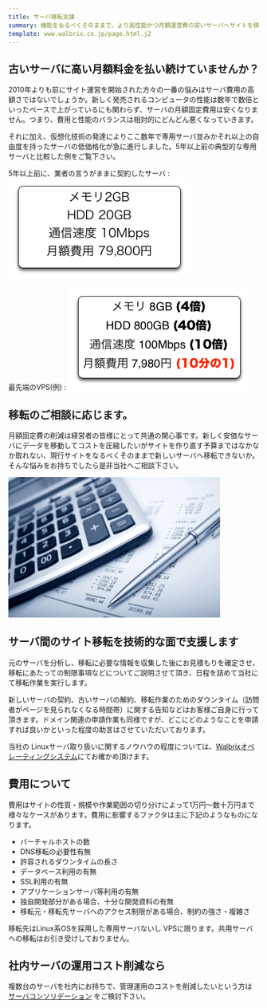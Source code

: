 ```yaml
---
title: サーバ移転支援
summary: 機能をなるべくそのままで、より高性能かつ月額運営費の安いサーバへサイトを移転するための技術的な支援を行います。
template: www.walbrix.co.jp/page.html.j2
---
```

## 古いサーバに高い月額料金を払い続けていませんか？

2010年よりも前にサイト運営を開始された方々の一番の悩みはサーバ費用の高額さではないでしょうか。新しく発売されるコンピュータの性能は数年で数倍といったペースで上がっているにも関わらず、サーバの月額固定費用は安くなりません。つまり、費用と性能のバランスは相対的にどんどん悪くなっていきます。

それに加え、仮想化技術の発達によりここ数年で専用サーバ並みかそれ以上の自由度を持ったサーバの低価格化が急に進行しました。5年以上前の典型的な専用サーバと比較した例をご覧下さい。

5年以上前に、業者の言うがままに契約したサーバ
: ![古い専用サーバの画像](transfer1.png)

最先端のVPS(例)
: ![最先端のVPSの画像](transfer2.png)

## 移転のご相談に応じます。

月額固定費の削減は経営者の皆様にとって共通の関心事です。新しく安価なサーバにデータを移動してコストを圧縮したいがサイトを作り直す予算まではなかなか取れない、現行サイトをなるべくそのままで新しいサーバへ移転できないか。そんな悩みをお持ちでしたら是非当社へご相談下さい。

![月額費用高すぎのイメージ画像](transfer01.jpg "「えっ、我が社のサーバ、月額費用高すぎ・・・？」")

## サーバ間のサイト移転を技術的な面で支援します

元のサーバを分析し、移転に必要な情報を収集した後にお見積もりを確定させ、移転にあたっての制限事項などについてご説明させて頂き、日程を詰めて当社にて移転作業を実行します。

新しいサーバの契約、古いサーバの解約、移転作業のためのダウンタイム（訪問者がページを見られなくなる時間帯）に関する告知などはお客様ご自身に行って頂きます。ドメイン関連の申請作業も同様ですが、どこにどのようなことを申請すれば良いかといった程度の助言はさせていただいております。

当社の Linuxサーバ取り扱いに関するノウハウの程度については、[Walbrixオペレーティングシステム](https://www.walbrix.net)にてお確かめ頂けます。

## 費用について

費用はサイトの性質・規模や作業範囲の切り分けによって1万円〜数十万円まで様々なケースがあります。費用に影響するファクタは主に下記のようなものになります。

- バーチャルホストの数
- DNS移転の必要性有無
- 許容されるダウンタイムの長さ
- データベース利用の有無
- SSL利用の有無
- アプリケーションサーバ等利用の有無
- 独自開発部分がある場合、十分な開発資料の有無
- 移転元・移転先サーバへのアクセス制限がある場合、制約の強さ・複雑さ

移転先はLinux系OSを採用した専用サーバないし VPSに限ります。共用サーバへの移転はお引き受けしておりません。

## 社内サーバの運用コスト削減なら

複数台のサーバを社内にお持ちで、管理運用のコストを削減したいという方は [サーバコンソリデーション](p2v.html) をご検討下さい。
